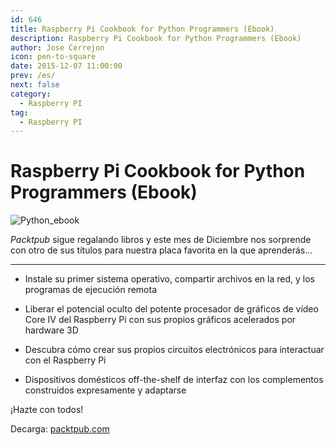 ```yaml
---
id: 646
title: Raspberry Pi Cookbook for Python Programmers (Ebook)
description: Raspberry Pi Cookbook for Python Programmers (Ebook)
author: Jose Cerrejon
icon: pen-to-square
date: 2015-12-07 11:00:00
prev: /es/
next: false
category:
  - Raspberry PI
tag:
  - Raspberry PI
---
```


# Raspberry Pi Cookbook for Python Programmers (Ebook)

![Python_ebook](/images/2015/12/rpi%20python.png)

*Packtpub* sigue regalando libros y este mes de Diciembre nos sorprende con otro de sus títulos para nuestra placa favorita en la que aprenderás...

- - -
* Instale su primer sistema operativo, compartir archivos en la red, y los programas de ejecución remota

* Liberar el potencial oculto del potente procesador de gráficos de vídeo Core IV del Raspberry Pi con sus propios gráficos acelerados por hardware 3D

* Descubra cómo crear sus propios circuitos electrónicos para interactuar con el Raspberry Pi

* Dispositivos domésticos off-the-shelf de interfaz con los complementos construidos expresamente y adaptarse

¡Hazte con todos!

Decarga: [packtpub.com](https://www.packtpub.com/packt/offers/free-learning)